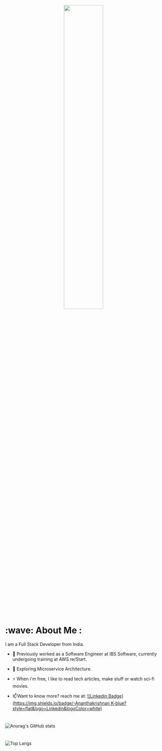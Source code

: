 
<div id="header" align="center">
  <img src="https://media.giphy.com/media/3ornk57KwDXf81rjWM/giphy.gif" width="50%"/>
</div>

<!--<img src="https://komarev.com/ghpvc/?username=k-ananthakrishnan&style=flat-square&color=blue" alt=""/>
<h1>
  hey there
  <img src="https://media.giphy.com/media/hvRJCLFzcasrR4ia7z/giphy.gif" width="30px"/>
</h1>
-->

<h1> :wave: About Me :</h1>

I am a Full Stack Developer from India.
- :telescope: Previously worked as a Software Engineer at IBS Software, currently undergoing training at AWS re/Start.

- :seedling: Exploring Microservice Architecture.

- :zap: When i'm free, I like to read tech articles, make stuff or watch sci-fi movies.

- :mailbox:Want to know more? reach me at: [![Linkedin Badge](https://img.shields.io/badge/-Ananthakrishnan K-blue?style=flat&logo=Linkedin&logoColor=white)]( https://www.linkedin.com/in/ananthakrishnan-k-80087212b)
<!--
👋 Hi, I’m Ananthakrishnan
💻 Software Engineer
💖 I’m interested in Technology, Nature and 
🌱 I’m currently learning Microservice developement using spring boot
-->
#
![Anurag's GitHub stats](https://github-readme-stats.vercel.app/api?username=k-ananthakrishnan&count_private=true&show_icons=true&theme=github_dark&hide=issues&hide_border=true)
#
![Top Langs](https://github-readme-stats.vercel.app/api/top-langs/?username=k-ananthakrishnan&layout=compact&theme=github_dark&hide_border=true)

#

<!---
<div id="badges">
  <a href="your-linkedin-URL">
    <img src="https://img.shields.io/badge/LinkedIn-blue?style=for-the-badge&logo=linkedin&logoColor=white" alt="LinkedIn Badge"/>
  </a>
  <a href="your-youtube-URL">
    <img src="https://img.shields.io/badge/YouTube-red?style=for-the-badge&logo=youtube&logoColor=white" alt="Youtube Badge"/>
  </a>
  <a href="your-twitter-URL">
    <img src="https://img.shields.io/badge/Twitter-blue?style=for-the-badge&logo=twitter&logoColor=white" alt="Twitter Badge"/>
  </a>
</div>



k-ananthakrishnan/k-ananthakrishnan is a ✨ special ✨ repository because its `README.md` (this file) appears on your GitHub profile.
You can click the Preview link to take a look at your changes.
--->

